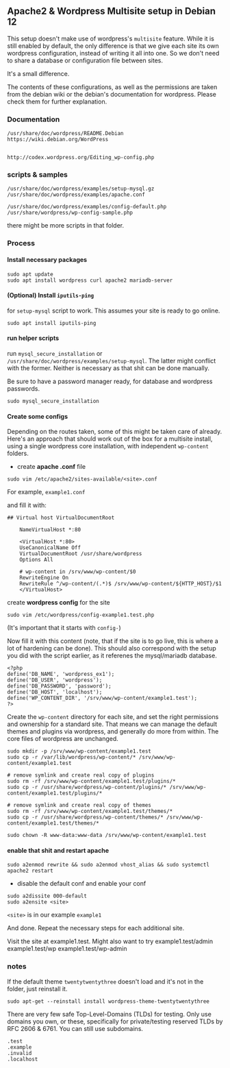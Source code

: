 ## Apache2 & Wordpress Multisite setup in Debian 12

This setup doesn't make use of wordpress's `multisite` feature. While it is still enabled by default, the only difference is that we give each site its own wordpress configuration, instead of writing it all into one. So we don't need to share a database or configuration file between sites.

It's a small difference.

The contents of these configurations, as well as the permissions are taken from the debian wiki or the debian's documentation for wordpress. Please check them for further explanation.

### Documentation
```
/usr/share/doc/wordpress/README.Debian
https://wiki.debian.org/WordPress


http://codex.wordpress.org/Editing_wp-config.php
```

### scripts & samples
```
/usr/share/doc/wordpress/examples/setup-mysql.gz
/usr/share/doc/wordpress/examples/apache.conf

/usr/share/doc/wordpress/examples/config-default.php
/usr/share/wordpress/wp-config-sample.php

```
there might be more scripts in that folder.

### Process

#### Install necessary packages
```
sudo apt update
sudo apt install wordpress curl apache2 mariadb-server
```

#### (Optional) Install `iputils-ping`
 for `setup-mysql` script to work. This assumes your site is ready to go online.

```
sudo apt install iputils-ping
```

#### run helper scripts

run `mysql_secure_installation` or `/usr/share/doc/wordpress/examples/setup-mysql`. The latter might conflict with the former. Neither is necessary as that shit can be done manually.

Be sure to have a password manager ready, for database and wordpress passwords.

```
sudo mysql_secure_installation
```

#### Create some configs

Depending on the routes taken, some of this might be taken care of already. Here's an approach that should work out of the box for a multisite install, using a single wordpress core installation, with independent `wp-content` folders.

- create **apache .conf** file

```
sudo vim /etc/apache2/sites-available/<site>.conf
```

For example, `example1.conf`

and fill it with:

```
## Virtual host VirtualDocumentRoot

    NameVirtualHost *:80

    <VirtualHost *:80>
    UseCanonicalName Off
    VirtualDocumentRoot /usr/share/wordpress
    Options All

    # wp-content in /srv/www/wp-content/$0
    RewriteEngine On
    RewriteRule ^/wp-content/(.*)$ /srv/www/wp-content/${HTTP_HOST}/$1
    </VirtualHost>

```

create **wordpress config** for the site

```
sudo vim /etc/wordpress/config-example1.test.php
```

(It's important that it starts with `config-`)

Now fill it with this content (note, that if the site is to go live, this is where a lot of hardening can be done).
This should also correspond with the setup you did with the script earlier, as it referenes the mysql/mariadb database.

```
<?php
define('DB_NAME', 'wordpress_ex1');
define('DB_USER', 'wordpress');
define('DB_PASSWORD', 'password');
define('DB_HOST', 'localhost');
define('WP_CONTENT_DIR', '/srv/www/wp-content/example1.test');
?>
```

Create the `wp-content` directory for each site, and set the right permissions and ownership for a standard site. That means we can manage the default themes and plugins via wordpress, and generally do more from within. The core files of wordpress are unchanged.

```
sudo mkdir -p /srv/www/wp-content/example1.test
sudo cp -r /var/lib/wordpress/wp-content/* /srv/www/wp-content/example1.test

# remove symlink and create real copy of plugins
sudo rm -rf /srv/www/wp-content/example1.test/plugins/*
sudo cp -r /usr/share/wordpress/wp-content/plugins/* /srv/www/wp-content/example1.test/plugins/*

# remove symlink and create real copy of themes
sudo rm -rf /srv/www/wp-content/example1.test/themes/*
sudo cp -r /usr/share/wordpress/wp-content/themes/* /srv/www/wp-content/example1.test/themes/*

sudo chown -R www-data:www-data /srv/www/wp-content/example1.test
```

#### enable that shit and restart apache

```
sudo a2enmod rewrite && sudo a2enmod vhost_alias && sudo systemctl apache2 restart
```

- disable the default conf and enable your conf
```
sudo a2dissite 000-default
sudo a2ensite <site>
```

`<site>` is in our example `example1`

And done. Repeat the necessary steps for each additional site.

Visit the site at example1.test. Might also want to try example1.test/admin example1.test/wp example1.test/wp-admin

### notes

If the default theme `twentytwentythree` doesn't load and it's not in the folder, just reinstall it.

```
sudo apt-get --reinstall install wordpress-theme-twentytwentythree
```

There are very few safe Top-Level-Domains (TLDs) for testing.
Only use domains you own, or these, specifically for private/testing reserved TLDs by RFC 2606 & 6761. You can still use subdomains.

```
.test
.example
.invalid
.localhost
```
